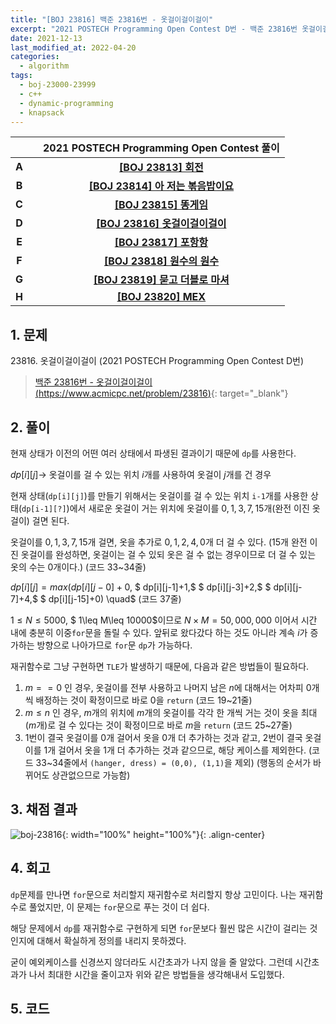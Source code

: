 ```yaml
---
title: "[BOJ 23816] 백준 23816번 - 옷걸이걸이걸이"
excerpt: "2021 POSTECH Programming Open Contest D번 - 백준 23816번 옷걸이걸이걸이 풀이"
date: 2021-12-13
last_modified_at: 2022-04-20
categories:
  - algorithm
tags:
  - boj-23000-23999
  - c++
  - dynamic-programming
  - knapsack
---
```


|||2021 POSTECH Programming Open Contest 풀이|
|:---:|:---:|:---:|
|**A**||**[[BOJ 23813] 회전](https://burningfalls.github.io/algorithm/boj-23813/)**|
|**B**||**[[BOJ 23814] 아 저는 볶음밥이요](https://burningfalls.github.io/algorithm/boj-23814/)**|
|**C**||**[[BOJ 23815] 똥게임](https://burningfalls.github.io/algorithm/boj-23815/)**|
|**D**||**[[BOJ 23816] 옷걸이걸이걸이](https://burningfalls.github.io/algorithm/boj-23816/)**|
|**E**||**[[BOJ 23817] 포항항](https://burningfalls.github.io/algorithm/boj-23817/)**|
|**F**||**[[BOJ 23818] 원수의 원수](https://burningfalls.github.io/algorithm/boj-23818/)**|
|**G**||**[[BOJ 23819] 묻고 더블로 마셔](https://burningfalls.github.io/algorithm/boj-23819/)**|
|**H**||**[[BOJ 23820] MEX](https://burningfalls.github.io/algorithm/boj-23820/)**|

## 1. 문제
$23816$. 옷걸이걸이걸이 (2021 POSTECH Programming Open Contest D번)

> [백준 23816번 - 옷걸이걸이걸이 (https://www.acmicpc.net/problem/23816)](https://www.acmicpc.net/problem/23816){: target="_blank"}

## 2. 풀이

현재 상태가 이전의 어떤 여러 상태에서 파생된 결과이기 때문에 `dp`를 사용한다.

$dp[i][j] \rightarrow$ 옷걸이를 걸 수 있는 위치 $i$개를 사용하여 옷걸이 $j$개를 건 경우

현재 상태(`dp[i][j]`)를 만들기 위해서는 옷걸이를 걸 수 있는 위치 `i-1`개를 사용한 상태(`dp[i-1][?]`)에서 새로운 옷걸이 거는 위치에 옷걸이를 $0, 1, 3, 7, 15$개(완전 이진 옷걸이) 걸면 된다. 

옷걸이를 $0, 1, 3, 7, 15$개 걸면, 옷을 추가로 $0, 1, 2, 4, 0$개 더 걸 수 있다. ($15$개 완전 이진 옷걸이를 완성하면, 옷걸이는 걸 수 있되 옷은 걸 수 없는 경우이므로 더 걸 수 있는 옷의 수는 $0$개이다.) (코드 33~34줄)

$dp[i][j] = max(dp[i][j-0]+0,$ $ dp[i][j-1]+1,$ $ dp[i][j-3]+2,$ $ dp[i][j-7]+4,$ $ dp[i][j-15]+0) \quad$ (코드 37줄)

$1\leq N\leq 5000,$ $ 1\leq M\leq 10000$이므로 $N\times M=50,000,000$ 이어서 시간 내에 충분히 이중`for`문을 돌릴 수 있다. 앞뒤로 왔다갔다 하는 것도 아니라 계속 $i$가 증가하는 방향으로 나아가므로 `for`문 `dp`가 가능하다. 

재귀함수로 그냥 구현하면 `TLE`가 발생하기 때문에, 다음과 같은 방법들이 필요하다.

1.	$m==0$ 인 경우, 옷걸이를 전부 사용하고 나머지 남은 $n$에 대해서는 어차피 $0$개씩 배정하는 것이 확정이므로 바로 $0$을 `return` (코드 19~21줄)
2.	$m\leq n$ 인 경우, $m$개의 위치에 $m$개의 옷걸이를 각각 한 개씩 거는 것이 옷을 최대($m$개)로 걸 수 있다는 것이 확정이므로 바로 $m$을 `return` (코드 25~27줄)
3.	$1$번이 결국 옷걸이를 $0$개 걸어서 옷을 $0$개 더 추가하는 것과 같고, $2$번이 결국 옷걸이를 $1$개 걸어서 옷을 $1$개 더 추가하는 것과 같으므로, 해당 케이스를 제외한다. (코드 33~34줄에서 `(hanger, dress) = (0,0), (1,1)`을 제외) (행동의 순서가 바뀌어도 상관없으므로 가능함)

## 3. 채점 결과

![boj-23816](https://user-images.githubusercontent.com/30232837/160780756-bb805161-c4aa-46c6-b86a-8b104502a08c.png "boj-23816"){: width="100%" height="100%"}{: .align-center}

## 4. 회고

`dp`문제를 만나면 `for`문으로 처리할지 재귀함수로 처리할지 항상 고민이다. 나는 재귀함수로 풀었지만, 이 문제는 `for`문으로 푸는 것이 더 쉽다.

해당 문제에서 `dp`를 재귀함수로 구현하게 되면 `for`문보다 훨씬 많은 시간이 걸리는 것인지에 대해서 확실하게 정의를 내리지 못하겠다. 

굳이 예외케이스를 신경쓰지 않더라도 시간초과가 나지 않을 줄 알았다. 그런데 시간초과가 나서 최대한 시간을 줄이고자 위와 같은 방법들을 생각해내서 도입했다.

## 5. 코드

<script src="https://gist.github.com/BurningFalls/ce61f6e13713ffe53faff224a4810364.js"></script>
